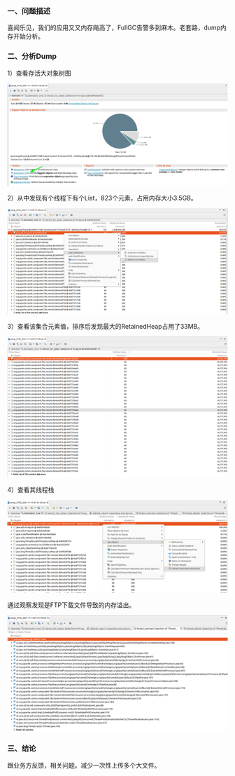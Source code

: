 ### 一、问题描述

喜闻乐见，我们的应用又又内存飚高了，FullGC告警多到麻木。老套路，dump内存开始分析。

### 二、分析Dump

1）查看存活大对象树图

![image-20211113123641818](../../../src/main/resources/picture/image-20211113123641818.png)

2）从中发现有个线程下有个List，823个元素，占用内存大小3.5GB。

![image-20211113123734599](../../../src/main/resources/picture/image-20211113123734599.png)

3）查看该集合元素值，排序后发现最大的RetainedHeap占用了33MB。

![image-20211113123909056](../../../src/main/resources/picture/image-20211113123909056.png)

4）查看其线程栈

![image-20211113125005003](../../../src/main/resources/picture/image-20211113125005003.png)

通过观察发现是FTP下载文件导致的内存溢出。

![image-20211113125102204](../../../src/main/resources/picture/image-20211113125102204.png)

### 三、结论

跟业务方反馈，相关问题。减少一次性上传多个大文件。